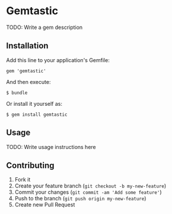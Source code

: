 # Gemtastic

TODO: Write a gem description

## Installation

Add this line to your application's Gemfile:

    gem 'gemtastic'

And then execute:

    $ bundle

Or install it yourself as:

    $ gem install gemtastic

## Usage

TODO: Write usage instructions here

## Contributing

1. Fork it
2. Create your feature branch (`git checkout -b my-new-feature`)
3. Commit your changes (`git commit -am 'Add some feature'`)
4. Push to the branch (`git push origin my-new-feature`)
5. Create new Pull Request
